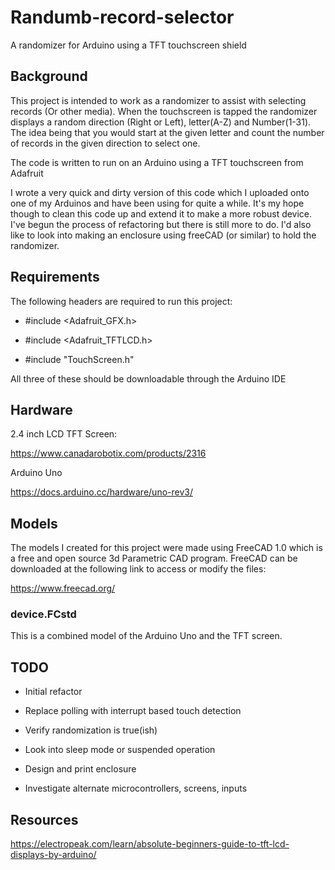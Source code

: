 # Randumb-record-selector
A randomizer for Arduino using a TFT touchscreen shield

## Background
This project is intended to work as a randomizer to assist with selecting records (Or other media). When the touchscreen is tapped the randomizer displays a random direction (Right or Left), letter(A-Z) and Number(1-31). The idea being that you would start at the given letter and count the number of records in the given direction to select one.

The code is written to run on an Arduino using a TFT touchscreen from Adafruit

I wrote a very quick and dirty version of this code which I uploaded onto one of my Arduinos and have been using for quite a while. It's my hope though to clean this code up and extend it to make a more robust device. I've begun the process of refactoring but there is still more to do. I'd also like to look into making an enclosure using freeCAD (or similar) to hold the randomizer.

## Requirements

The following headers are required to run this project:

  - #include \<Adafruit_GFX.h\>

  - #include \<Adafruit_TFTLCD.h\>
  
  - #include "TouchScreen.h"

All three of these should be downloadable through the Arduino IDE

## Hardware

2.4 inch LCD TFT Screen:

https://www.canadarobotix.com/products/2316

Arduino Uno

https://docs.arduino.cc/hardware/uno-rev3/


## Models

The models I created for this project were made using FreeCAD 1.0 which is a free and open source 3d Parametric CAD program. FreeCAD can be downloaded at the following link to access or modify the files:

https://www.freecad.org/

### device.FCstd

This is a combined model of the Arduino Uno and the TFT screen.

## TODO

  - Initial refactor
  - Replace polling with interrupt based touch detection
  - Verify randomization is true(ish)
  - Look into sleep mode or suspended operation

  - Design and print enclosure
  - Investigate alternate microcontrollers, screens, inputs

## Resources

https://electropeak.com/learn/absolute-beginners-guide-to-tft-lcd-displays-by-arduino/

